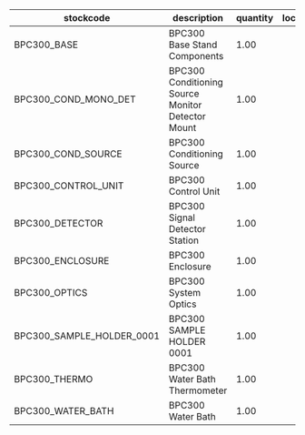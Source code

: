 |stockcode|description|quantity|location|
|---------|-----------|--------|--------|
|BPC300_BASE|BPC300 Base Stand Components|1.00||
|BPC300_COND_MONO_DET|BPC300 Conditioning Source Monitor Detector Mount|1.00||
|BPC300_COND_SOURCE|BPC300 Conditioning Source|1.00||
|BPC300_CONTROL_UNIT|BPC300 Control Unit|1.00||
|BPC300_DETECTOR|BPC300 Signal Detector Station|1.00||
|BPC300_ENCLOSURE|BPC300 Enclosure|1.00||
|BPC300_OPTICS|BPC300 System Optics|1.00||
|BPC300_SAMPLE_HOLDER_0001|BPC300 SAMPLE HOLDER 0001|1.00||
|BPC300_THERMO|BPC300 Water Bath Thermometer|1.00||
|BPC300_WATER_BATH|BPC300 Water Bath|1.00||
